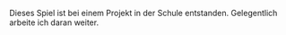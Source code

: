 Dieses Spiel ist bei einem Projekt in der Schule entstanden.
Gelegentlich arbeite ich daran weiter.
